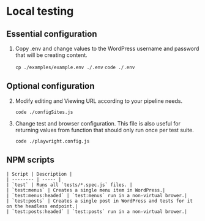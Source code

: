 # Local testing 

## Essential configuration
1. Copy .env and change values to the WordPress username and password that will be creating content. 

    `cp ./examples/example.env ./.env`
    `code ./.env`

## Optional configuration
2. Modify editing and Viewing URL according to your pipeline needs.

    `code ./configSites.js`

3. Change test and browser configuration. This file is also useful for returning values from function that should only run once per test suite. 

    `code ./playwright.config.js`

## NPM scripts

    | Script | Description |
    | -------- | ----- |
    | `test` | Runs all `tests/*.spec.js` files. |
    | `test:menus` | Creates a single menu item in WordPress.|
    | `test:menus:headed` | `test:menus` run in a non-virtual brower.|
    | `test:posts` | Creates a single post in WordPress and tests for it on the headless endpoint.|
    | `test:posts:headed` | `test:posts` run in a non-virtual brower.|
